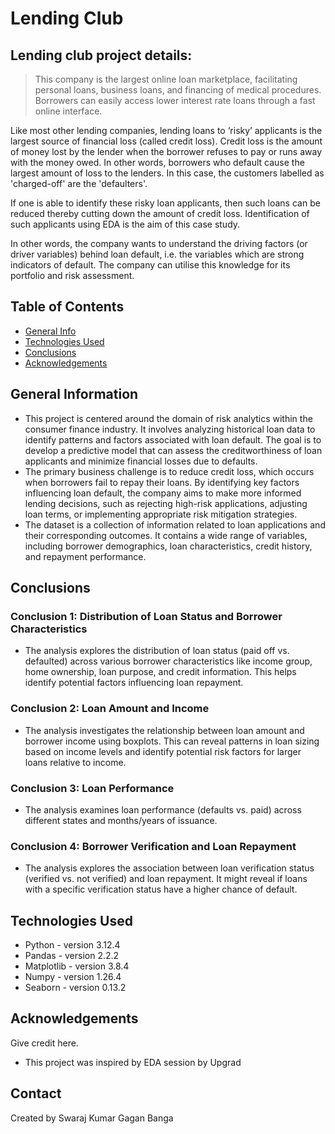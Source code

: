 # Lending Club
## Lending club project details:
> This company is the largest online loan marketplace, facilitating personal loans, business loans, and financing of medical procedures. Borrowers can easily access lower interest rate loans through a fast online interface.

Like most other lending companies, lending loans to ‘risky’ applicants is the largest source of financial loss (called credit loss). Credit loss is the amount of money lost by the lender when the borrower refuses to pay or runs away with the money owed. In other words, borrowers who default cause the largest amount of loss to the lenders. In this case, the customers labelled as 'charged-off' are the 'defaulters'.

If one is able to identify these risky loan applicants, then such loans can be reduced thereby cutting down the amount of credit loss. Identification of such applicants using EDA is the aim of this case study.

In other words, the company wants to understand the driving factors (or driver variables) behind loan default, i.e. the variables which are strong indicators of default. The company can utilise this knowledge for its portfolio and risk assessment.


## Table of Contents
* [General Info](#general-information)
* [Technologies Used](#technologies-used)
* [Conclusions](#conclusions)
* [Acknowledgements](#acknowledgements)

<!-- You can include any other section that is pertinent to your problem -->

## General Information
- This project is centered around the domain of risk analytics within the consumer finance industry. It involves analyzing historical loan data to identify patterns and factors associated with loan default. The goal is to develop a predictive model that can assess the creditworthiness of loan applicants and minimize financial losses due to defaults.
- The primary business challenge is to reduce credit loss, which occurs when borrowers fail to repay their loans. By identifying key factors influencing loan default, the company aims to make more informed lending decisions, such as rejecting high-risk applications, adjusting loan terms, or implementing appropriate risk mitigation strategies.
- The dataset is a collection of information related to loan applications and their corresponding outcomes. It contains a wide range of variables, including borrower demographics, loan characteristics, credit history, and repayment performance.


## Conclusions
### Conclusion 1: Distribution of Loan Status and Borrower Characteristics
- The analysis explores the distribution of loan status (paid off vs. defaulted) across various borrower characteristics like income group, home ownership, loan purpose, and credit information. This helps identify potential factors influencing loan repayment.
### Conclusion 2: Loan Amount and Income
- The analysis investigates the relationship between loan amount and borrower income using boxplots. This can reveal patterns in loan sizing based on income levels and identify potential risk factors for larger loans relative to income.
### Conclusion 3: Loan Performance
- The analysis examines loan performance (defaults vs. paid) across different states and months/years of issuance.
### Conclusion 4: Borrower Verification and Loan Repayment
- The analysis explores the association between loan verification status (verified vs. not verified) and loan repayment. It might reveal if loans with a specific verification status have a higher chance of default.


## Technologies Used
- Python - version 3.12.4
- Pandas - version 2.2.2
- Matplotlib - version 3.8.4
- Numpy - version 1.26.4
- Seaborn - version 0.13.2

<!-- As the libraries versions keep on changing, it is recommended to mention the version of library used in this project -->

## Acknowledgements
Give credit here.
- This project was inspired by EDA session by Upgrad
## Contact
Created by
Swaraj Kumar​
Gagan Banga


<!-- Optional -->
<!-- ## License -->
<!-- This project is open source and available under the [... License](). -->

<!-- You don't have to include all sections - just the one's relevant to your project -->
